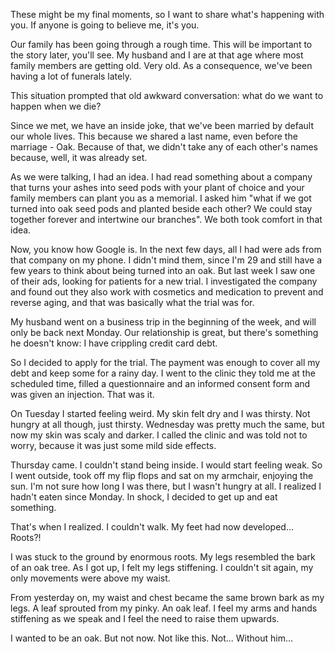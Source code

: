 These might be my final moments, so I want to share what's happening with you. If anyone is going to believe me, it's you.

Our family has been going through a rough time. This will be important to the story later, you'll see. My husband and I are at that age where most family members are getting old. Very old. As a consequence, we've been having a lot of funerals lately.

This situation prompted that old awkward conversation: what do we want to happen when we die?

Since we met, we have an inside joke, that we've been married by default our whole lives. This because we shared a last name, even before the marriage - Oak. Because of that, we didn't take any of each other's names because, well, it was already set.

As we were talking, I had an idea. I had read something about a company that turns your ashes into seed pods with your plant of choice and your family members can plant you as a memorial. I asked him "what if we got turned into oak seed pods and planted beside each other? We could stay together forever and intertwine our branches". We both took comfort in that idea.

Now, you know how Google is. In the next few days, all I had were ads from that company on my phone. I didn't mind them, since I'm 29 and still have a few years to think about being turned into an oak. But last week I saw one of their ads, looking for patients for a new trial. I investigated the company and found out they also work with cosmetics and medication to prevent and reverse aging, and that was basically what the trial was for.

My husband went on a business trip in the beginning of the week, and will only be back next Monday. Our relationship is great, but there's something he doesn't know: I have crippling credit card debt.

So I decided to apply for the trial. The payment was enough to cover all my debt and keep some for a rainy day. I went to the clinic they told me at the scheduled time, filled a questionnaire and an informed consent form and was given an injection. That was it.

On Tuesday I started feeling weird. My skin felt dry and I was thirsty. Not hungry at all though, just thirsty. Wednesday was pretty much the same, but now my skin was scaly and darker. I called the clinic and was told not to worry, because it was just some mild side effects.

Thursday came. I couldn't stand being inside. I would start feeling weak. So I went outside, took off my flip flops and sat on my armchair, enjoying the sun. I'm not sure how long I was there, but I wasn't hungry at all. I realized I hadn't eaten since Monday. In shock, I decided to get up and eat something.

That's when I realized. I couldn't walk. My feet had now developed... Roots?!

I was stuck to the ground by enormous roots. My legs resembled the bark of an oak tree. As I got up, I felt my legs stiffening. I couldn't sit again, my only movements were above my waist.

From yesterday on, my waist and chest became the same brown bark as my legs. A leaf sprouted from my pinky. An oak leaf. I feel my arms and hands stiffening as we speak and I feel the need to raise them upwards.

I wanted to be an oak. But not now. Not like this. Not... Without him...